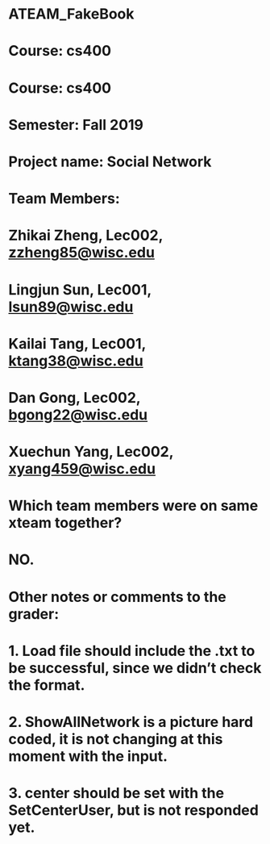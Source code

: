# ATEAM_FakeBook

# Course: cs400
# Course: cs400
# Semester: Fall 2019
# Project name: Social Network
# Team Members:
# Zhikai Zheng, Lec002, zzheng85@wisc.edu
# Lingjun Sun, Lec001, lsun89@wisc.edu
# Kailai Tang, Lec001, ktang38@wisc.edu 
# Dan Gong, Lec002, bgong22@wisc.edu
# Xuechun Yang, Lec002, xyang459@wisc.edu

 
# Which team members were on same xteam together?
# NO.

# Other notes or comments to the grader:
# 1. Load file should include the .txt to be successful, since we didn’t check the format.
# 2. ShowAllNetwork is a picture hard coded, it is not changing at this moment with the input.
# 3. center should be set with the SetCenterUser, but is not responded yet.
